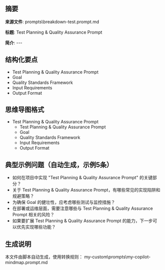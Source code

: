 ## 摘要

**来源文件**: prompts\breakdown-test.prompt.md

**标题**: Test Planning & Quality Assurance Prompt

**简介**: ---

## 结构化要点

- Test Planning & Quality Assurance Prompt
- Goal
- Quality Standards Framework
- Input Requirements
- Output Format

## 思维导图格式

- Test Planning & Quality Assurance Prompt
  - Test Planning & Quality Assurance Prompt
  - Goal
  - Quality Standards Framework
  - Input Requirements
  - Output Format

## 典型示例问题（自动生成，示例5条）

- 如何在项目中实现 "Test Planning & Quality Assurance Prompt" 的关键部分？
- 关于 Test Planning & Quality Assurance Prompt，有哪些常见的实现陷阱和规避策略？
- 为确保 Goal 的健壮性，应考虑哪些测试与监控措施？
- 在部署或运维层面，需要注意哪些与 Test Planning & Quality Assurance Prompt 相关的风险？
- 如果要扩展 Test Planning & Quality Assurance Prompt 的能力，下一步可以优先实现哪些功能？

## 生成说明

本文件由脚本自动生成，使用转换规则： my-custom\prompts\my-copilot-mindmap.prompt.md
